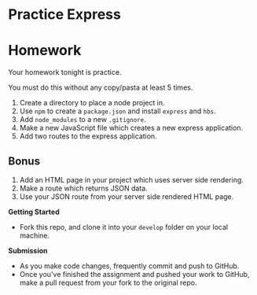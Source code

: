 # Practice Express

# Homework

Your homework tonight is practice.

You must do this without any copy/pasta at least 5 times.

1. Create a directory to place a node project in.
1. Use `npm` to create a `package.json` and install `express` and `hbs`.
1. Add `node_modules` to a new `.gitignore`.
1. Make a new JavaScript file which creates a new express application.
1. Add two routes to the express application.

## Bonus

1. Add an HTML page in your project which uses server side rendering.
1. Make a route which returns JSON data.
1. Use your JSON route from your server side rendered HTML page.

**Getting Started**
* Fork this repo, and clone it into your `develop` folder on your local machine.

**Submission**
* As you make code changes, frequently commit and push to GitHub.
* Once you've finished the assignment and pushed your work to GitHub, make a pull request from your fork to the original repo.
